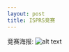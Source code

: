 ```yaml
---
layout: post
title: ISPRS竞赛
---
```

 
竞赛海报: 
![alt text](https://coralseu.github.com/images/ISPRS.png "Transit Analyst")